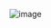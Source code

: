 
![image](https://user-images.githubusercontent.com/111528169/198892975-cdd122c1-7fbc-4394-8e07-69c725fb1601.png)
